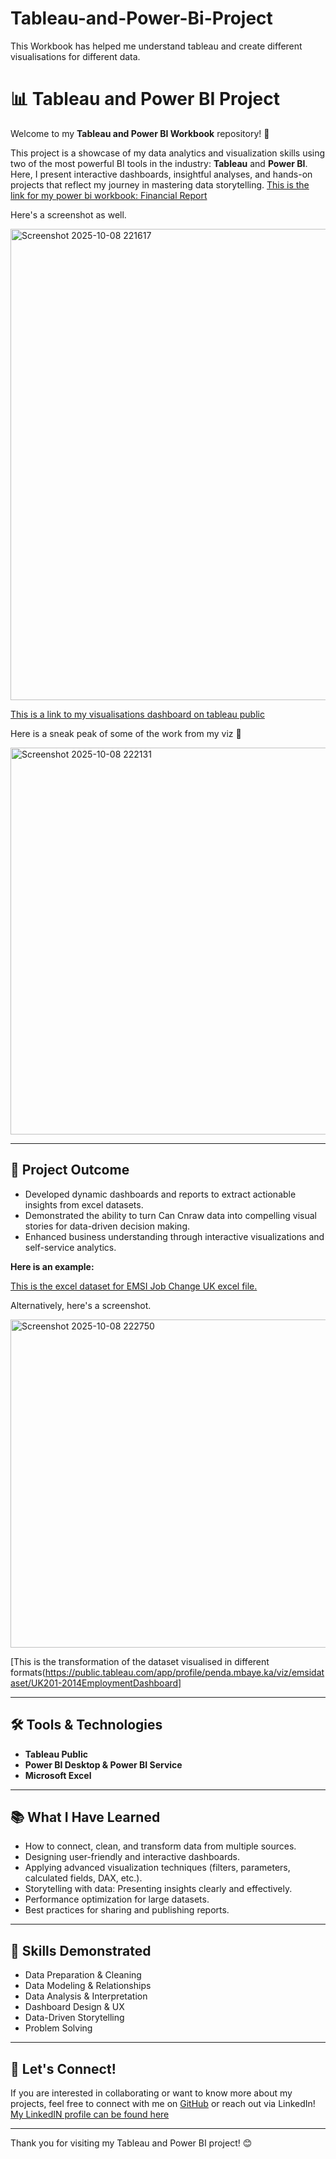 # Tableau-and-Power-Bi-Project
This Workbook has helped me understand tableau and create different visualisations for different data.
# 📊 Tableau and Power BI Project

Welcome to my **Tableau and Power BI Workbook** repository! 🚀

This project is a showcase of my data analytics and visualization skills using two of the most powerful BI tools in the industry: **Tableau** and **Power BI**. Here, I present interactive dashboards, insightful analyses, and hands-on projects that reflect my journey in mastering data storytelling.
[This is the link for my power bi workbook: Financial Report](https://app.powerbi.com/view?r=eyJrIjoiNDFlMGRjZGQtMmI1Ni00YTE5LTlkOTEtZjk0ZDQ0MjY4N2E3IiwidCI6IjNlYTdjMTI4LWM2MDEtNDQ3OS1hMDAzLWUxNGQwMGMwYjVjYiJ9)

Here's a screenshot as well. 

<img width="1423" height="754" alt="Screenshot 2025-10-08 221617" src="https://github.com/user-attachments/assets/a2c1bd31-f1ab-49a3-8e1d-55019ccfc157" />


[This is a link to my visualisations dashboard on tableau public](https://public.tableau.com/app/profile/penda.mbaye.ka/vizzes)

Here is a sneak peak of some of the work from my viz 🌟

<img width="1101" height="619" alt="Screenshot 2025-10-08 222131" src="https://github.com/user-attachments/assets/2691b319-7bf4-4aa6-bc8c-6277ee6dec80" />


---

## 🌟 Project Outcome

- Developed dynamic dashboards and reports to extract actionable insights from excel datasets.
- Demonstrated the ability to turn Can Cnraw data into compelling visual stories for data-driven decision making.
- Enhanced business understanding through interactive visualizations and self-service analytics.
  
**Here is an example:**

[This is the excel dataset for EMSI Job Change UK excel file.](https://b2wcompletetraining057.sharepoint.com/:x:/s/2025-08-18_C2_6_LCRCA_NECA_SYMCA_DATA/ETTq6BcjLohGmiZ9Yy3ZVHEBOF4_xgdyhES9k1OmZOnDSA?e=KU2wEy)

Alternatively, here's a screenshot.

<img width="1841" height="525" alt="Screenshot 2025-10-08 222750" src="https://github.com/user-attachments/assets/aded4e7d-b198-41ce-a599-31b19be58cc9" />



[This is the transformation of the dataset visualised in different formats(https://public.tableau.com/app/profile/penda.mbaye.ka/viz/emsidataset/UK201-2014EmploymentDashboard]


---

## 🛠️ Tools & Technologies

- **Tableau Public**
- **Power BI Desktop & Power BI Service**
- **Microsoft Excel**


---

## 📚 What I Have Learned

- How to connect, clean, and transform data from multiple sources.
- Designing user-friendly and interactive dashboards.
- Applying advanced visualization techniques (filters, parameters, calculated fields, DAX, etc.).
- Storytelling with data: Presenting insights clearly and effectively.
- Performance optimization for large datasets.
- Best practices for sharing and publishing reports.

---

## 🎯 Skills Demonstrated

- Data Preparation & Cleaning
- Data Modeling & Relationships
- Data Analysis & Interpretation
- Dashboard Design & UX
- Data-Driven Storytelling
- Problem Solving

---

## 🤝 Let's Connect!

If you are interested in collaborating or want to know more about my projects, feel free to connect with me on [GitHub](https://github.com/PendaMbayeKa) or reach out via LinkedIn!
[My LinkedIN profile can be found here](https://www.linkedin.com/in/penda-mbaye-ka-2b2ba91b1/)

---

Thank you for visiting my Tableau and Power BI project! 😊
